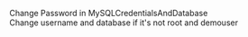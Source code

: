 Change Password in MySQLCredentialsAndDatabase <br>
Change username and database if it's not root and demouser
